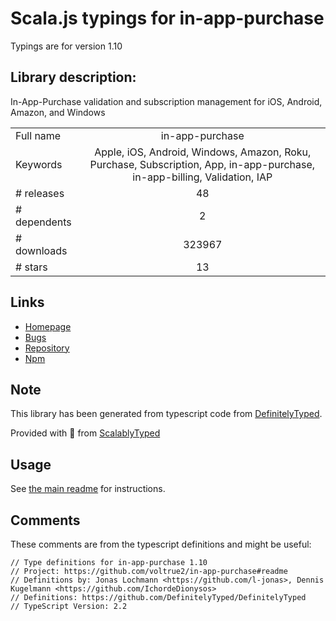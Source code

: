 
# Scala.js typings for in-app-purchase

Typings are for version 1.10

## Library description:
In-App-Purchase validation and subscription management for iOS, Android, Amazon, and Windows

|                    |                 |
| ------------------ | :-------------: |
| Full name          | in-app-purchase |
| Keywords           | Apple, iOS, Android, Windows, Amazon, Roku, Purchase, Subscription, App, in-app-purchase, in-app-billing, Validation, IAP |
| # releases         | 48 |
| # dependents       | 2 |
| # downloads        | 323967 |
| # stars            | 13 |

## Links
- [Homepage](https://github.com/voltrue2/in-app-purchase#readme)
- [Bugs](https://github.com/voltrue2/in-app-purchase/issues)
- [Repository](https://github.com/voltrue2/in-app-purchase)
- [Npm](https://www.npmjs.com/package/in-app-purchase)
    


## Note
This library has been generated from typescript code from [DefinitelyTyped](https://definitelytyped.org).

Provided with :purple_heart: from [ScalablyTyped](https://github.com/oyvindberg/ScalablyTyped)

## Usage
See [the main readme](../../readme.md) for instructions.

## Comments

These comments are from the typescript definitions and might be useful:
```
// Type definitions for in-app-purchase 1.10
// Project: https://github.com/voltrue2/in-app-purchase#readme
// Definitions by: Jonas Lochmann <https://github.com/l-jonas>, Dennis Kugelmann <https://github.com/IchordeDionysos>
// Definitions: https://github.com/DefinitelyTyped/DefinitelyTyped
// TypeScript Version: 2.2

```

